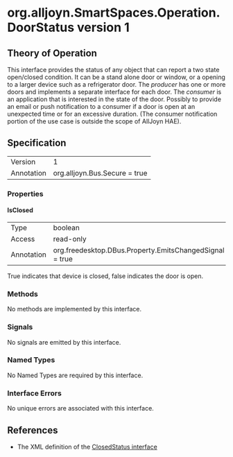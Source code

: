 # org.alljoyn.SmartSpaces.Operation.DoorStatus version 1

## Theory of Operation


This interface provides the status of any object that can report a two state 
open/closed condition.  It can be a stand alone door or window, or a opening to
a larger device such as a refrigerator door.
The _producer_ has one or more doors and implements a separate interface for 
each door.  The _consumer_ is an application that is interested in the state of 
the door.  Possibly to provide an email or push notification to a consumer if a 
door is open at an unexpected time or for an excessive duration.  (The consumer 
notification portion of the use case is outside the scope of AllJoyn HAE).

## Specification

|                       |                                                                       |
|-----------------------|-----------------------------------------------------------------------|
| Version               | 1                                                                     |
| Annotation            | org.alljoyn.Bus.Secure = true                                         |

### Properties

#### IsClosed

|                       |                                                                       |
|-----------------------|-----------------------------------------------------------------------|
| Type                  | boolean                                                               |
| Access                | read-only                                                             |
| Annotation            | org.freedesktop.DBus.Property.EmitsChangedSignal = true               |

True indicates that device is closed, false indicates the door is open.  

### Methods

No methods are implemented by this interface.

### Signals

No signals are emitted by this interface.

### Named Types

No Named Types are required by this interface.

### Interface Errors

No unique errors are associated with this interface.

## References

* The XML definition of the [ClosedStatus interface](ClosedStatus-v1.xml)


